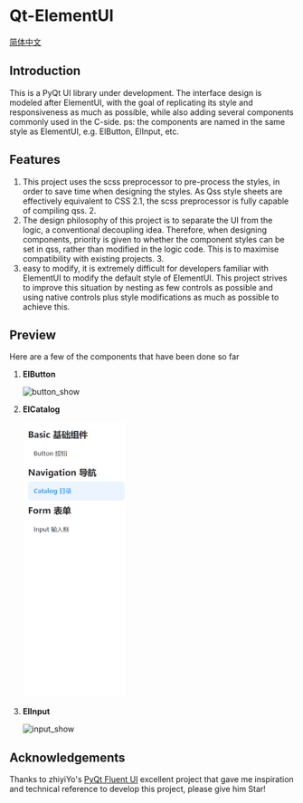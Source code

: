 # Qt-ElementUI

[简体中文](README_zh.md)

## Introduction
This is a PyQt UI library under development. The interface design is modeled after ElementUI, with the goal of replicating its style and responsiveness as much as possible, while also adding several components commonly used in the C-side.
ps: the components are named in the same style as ElementUI, e.g. ElButton, ElInput, etc.

## Features
1. This project uses the scss preprocessor to pre-process the styles, in order to save time when designing the styles. As Qss style sheets are effectively equivalent to CSS 2.1, the scss preprocessor is fully capable of compiling qss. 2.
2. The design philosophy of this project is to separate the UI from the logic, a conventional decoupling idea. Therefore, when designing components, priority is given to whether the component styles can be set in qss, rather than modified in the logic code. This is to maximise compatibility with existing projects. 3.
3. easy to modify, it is extremely difficult for developers familiar with ElementUI to modify the default style of ElementUI. This project strives to improve this situation by nesting as few controls as possible and using native controls plus style modifications as much as possible to achieve this.

## Preview
Here are a few of the components that have been done so far
1. **ElButton**

    ![button_show](H:\QtElementUI\resource\img\button_show.png)

2. **ElCatalog**

    <img src=".\resource\img\catalog_show.png" alt="catalog_show" style="zoom:67%;" />

3. **ElInput**

    ![input_show](H:\QtElementUI\resource\img\input_show.png)
## Acknowledgements
Thanks to zhiyiYo's [PyQt Fluent UI](https://github.com/zhiyiYo/PyQt-Fluent-Widgets) excellent project that gave me inspiration and technical reference to develop this project, please give him Star!
